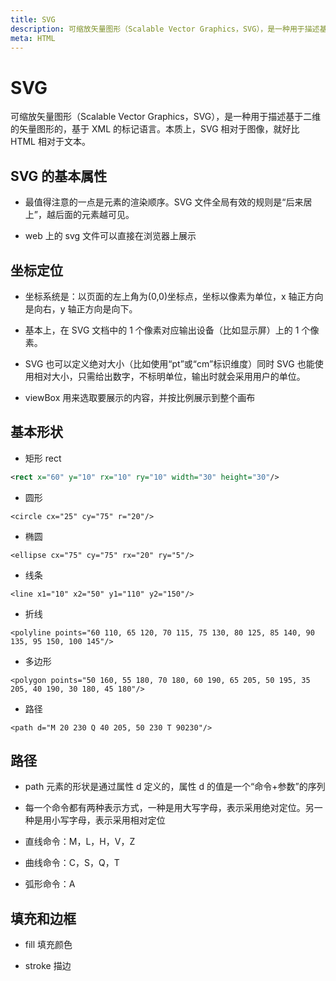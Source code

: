 ```yaml
---
title: SVG
description: 可缩放矢量图形（Scalable Vector Graphics，SVG），是一种用于描述基于二维的矢量图形的，基于 XML 的标记语言。
meta: HTML
---
```


# SVG

可缩放矢量图形（Scalable Vector Graphics，SVG），是一种用于描述基于二维的矢量图形的，基于 XML 的标记语言。本质上，SVG 相对于图像，就好比 HTML 相对于文本。

## SVG 的基本属性

- 最值得注意的一点是元素的渲染顺序。SVG 文件全局有效的规则是“后来居上”，越后面的元素越可见。

- web 上的 svg 文件可以直接在浏览器上展示

## 坐标定位

- 坐标系统是：以页面的左上角为(0,0)坐标点，坐标以像素为单位，x 轴正方向是向右，y 轴正方向是向下。

- 基本上，在 SVG 文档中的 1 个像素对应输出设备（比如显示屏）上的 1 个像素。

- SVG 也可以定义绝对大小（比如使用“pt”或“cm”标识维度）同时 SVG 也能使用相对大小，只需给出数字，不标明单位，输出时就会采用用户的单位。

- viewBox 用来选取要展示的内容，并按比例展示到整个画布

## 基本形状

- 矩形 rect

```svg
<rect x="60" y="10" rx="10" ry="10" width="30" height="30"/>
```

- 圆形

```
<circle cx="25" cy="75" r="20"/>
```

- 椭圆

```
<ellipse cx="75" cy="75" rx="20" ry="5"/>
```

- 线条

```
<line x1="10" x2="50" y1="110" y2="150"/>
```

- 折线

```
<polyline points="60 110, 65 120, 70 115, 75 130, 80 125, 85 140, 90 135, 95 150, 100 145"/>
```

- 多边形

```
<polygon points="50 160, 55 180, 70 180, 60 190, 65 205, 50 195, 35 205, 40 190, 30 180, 45 180"/>
```

- 路径

```
<path d="M 20 230 Q 40 205, 50 230 T 90230"/>
```

## 路径

- path 元素的形状是通过属性 d 定义的，属性 d 的值是一个“命令+参数”的序列

- 每一个命令都有两种表示方式，一种是用大写字母，表示采用绝对定位。另一种是用小写字母，表示采用相对定位

- 直线命令：M，L，H，V，Z

- 曲线命令：C，S，Q，T

- 弧形命令：A

## 填充和边框

- fill 填充颜色

- stroke 描边
